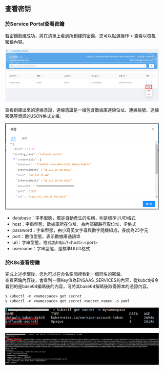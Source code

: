## 查看密钥

### 於Service Portal查看密鑰

若密鑰創建成功，將在清單上看到所創建的密鑰，您可以點選操作 > 查看以檢視密鑰內容。

![Secret](./images/secret4.PNG)

查看創建出來的連線憑證，連線憑證是一組包含數據庫連線位址、連線帳號、連線密碼等資訊的JSON格式文檔。

![Secret](./images/secret5.PNG)

 * database：字串型態，若是自動產生的名稱，則是標準UUID格式
 * host：字串型態，數據庫所在位址，為內部網路存取位址，IP格式
 * password：字串型態，由小寫英文字母與數字隨機組成，長度為25字元
 * port：數值型態，表示數據庫通訊埠
 * uri：字串型態，格式為http://\<host\>:\<port\>
 * username：字串型態，是標準UUID格式

### 於K8s查看密鑰

完成上述步驟後，您也可以在命名空間裡看到一個同名的密鑰。<br>
查看密鑰內容後，會看到一個Key值為ENSAAS_SERVICES的內容，從kubctl指令看到的是base64編碼後的內容，可將其base64解碼後取得原本的憑證內容。

```shell
$ kubectl -n <namespace> get secret
$ kubectl -n <namespace> get secret <secret_name> -o yaml
```

![Secret](./images/secret6.PNG)

![Secret](./images/secret7.PNG)
